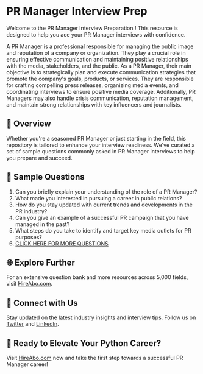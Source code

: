# PR Manager Interview Prep

Welcome to the PR Manager Interview Preparation ! This resource is designed to help you ace your PR Manager interviews with confidence.

A PR Manager is a professional responsible for managing the public image and reputation of a company or organization. They play a crucial role in ensuring effective communication and maintaining positive relationships with the media, stakeholders, and the public. As a PR Manager, their main objective is to strategically plan and execute communication strategies that promote the company's goals, products, or services. They are responsible for crafting compelling press releases, organizing media events, and coordinating interviews to ensure positive media coverage. Additionally, PR Managers may also handle crisis communication, reputation management, and maintain strong relationships with key influencers and journalists.

## 🚀 Overview

Whether you're a seasoned PR Manager or just starting in the field, this repository is tailored to enhance your interview readiness. We've curated a set of sample questions commonly asked in PR Manager interviews to help you prepare and succeed.

## 📝 Sample Questions

1. Can you briefly explain your understanding of the role of a PR Manager?
2. What made you interested in pursuing a career in public relations?
3. How do you stay updated with current trends and developments in the PR industry?
4. Can you give an example of a successful PR campaign that you have managed in the past?
5. What steps do you take to identify and target key media outlets for PR purposes?
6. [CLICK HERE FOR MORE QUESTIONS](https://hireabo.com/job/8_1_1/PR%20Manager)

## 🌐 Explore Further

For an extensive question bank and more resources across 5,000 fields, visit [HireAbo.com](https://www.hireabo.com).

## 📱 Connect with Us

Stay updated on the latest industry insights and interview tips. Follow us on [Twitter](https://twitter.com/hireabo) and [LinkedIn](https://www.linkedin.com/in/hire-abo-3609972a8/).

## 🚀 Ready to Elevate Your Python Career?

Visit [HireAbo.com](https://www.hireabo.com) now and take the first step towards a successful PR Manager career!